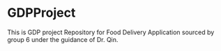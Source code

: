 # GDPProject
This is GDP project Repository for Food Delivery Application sourced by group 6 under the guidance of  Dr. Qin.
